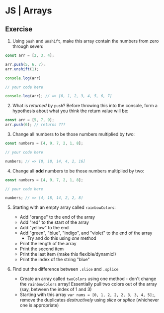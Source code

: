 # JS | Arrays

## Exercise


1. Using `push` and `unshift`, make this array contain the numbers from zero through seven:

```js
const arr = [2, 3, 4];

arr.push(5, 6, 7);
arr.unshift(1);

console.log(arr)

// your code here

console.log(arr); // => [0, 1, 2, 3, 4, 5, 6, 7]
```

2. What is _returned_ by `push`? Before throwing this into the console, form a hypothesis about what you think the return value will be:

```js
const arr = [5, 7, 9];
arr.push(6); // returns ???
```

3. Change all numbers to be those numbers multiplied by two:

```js
const numbers = [4, 9, 7, 2, 1, 8];

// your code here

numbers; // => [8, 18, 14, 4, 2, 16]
```

4. Change all **odd** numbers to be those numbers multiplied by two:

```js
const numbers = [4, 9, 7, 2, 1, 8];

// your code here

numbers; // => [4, 18, 14, 2, 2, 8]
```

5.  Starting with an empty array called `rainbowColors`:

    - Add "orange" to the end of the array
    - Add "red" to the start of the array
    - Add "yellow" to the end
    - Add "green", "blue", "indigo", and "violet" to the end of the array
      - Try and do this using _one_ method
    - Print the length of the array
    - Print the second item
    - Print the last item (make this flexible/dynamic!)
    - Print the index of the string "blue"

6.  Find out the difference between `.slice` and `.splice`

    - Create an array called `twoColors` using one method - don't change the `rainbowColors` array! Essentially pull two colors out of the array (say, between the index of 1 and 3)
    - Starting with this array `var nums = [0, 1, 2, 2, 2, 3, 3, 4, 5];`, remove the duplicates _destructively_ using _slice_ or _splice_ (whichever one is appropriate)
